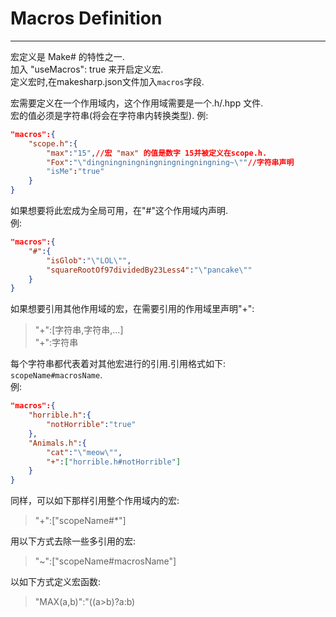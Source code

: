 # Macros Definition
--------
宏定义是 Make# 的特性之一.  
加入 "useMacros": true 来开启定义宏.  
定义宏时,在makesharp.json文件加入`macros`字段.  

宏需要定义在一个作用域内，这个作用域需要是一个.h/.hpp 文件.  
宏的值必须是字符串(将会在字符串内转换类型).
例:  
```json
"macros":{
	"scope.h":{
		"max":"15",//宏 "max" 的值是数字 15并被定义在scope.h.
		"Fox":"\"dingningningningningningningning~\""//字符串声明
		"isMe":"true"
	}
}
```
如果想要将此宏成为全局可用，在"#"这个作用域内声明.  
例:  
```json
"macros":{
	"#":{
		"isGlob":"\"LOL\"",
		"squareRootOf97dividedBy23Less4":"\"pancake\""
	}
}
```
如果想要引用其他作用域的宏，在需要引用的作用域里声明"+":  
> "+":[字符串,字符串,...]  
> "+":字符串  
  
每个字符串都代表着对其他宏进行的引用.引用格式如下:  
`scopeName#macrosName`.  
例:
```json
"macros":{
	"horrible.h":{
		"notHorrible":"true"
	},
	"Animals.h":{
		"cat":"\"meow\"",
		"+":["horrible.h#notHorrible"]
	}
}
```
同样，可以如下那样引用整个作用域内的宏:  
> "+":["scopeName#\*"]  
  
用以下方式去除一些多引用的宏:  
> "~":["scopeName#macrosName"]  
  
以如下方式定义宏函数:  
> "MAX(a,b)":"((a\>b)?a:b)  

